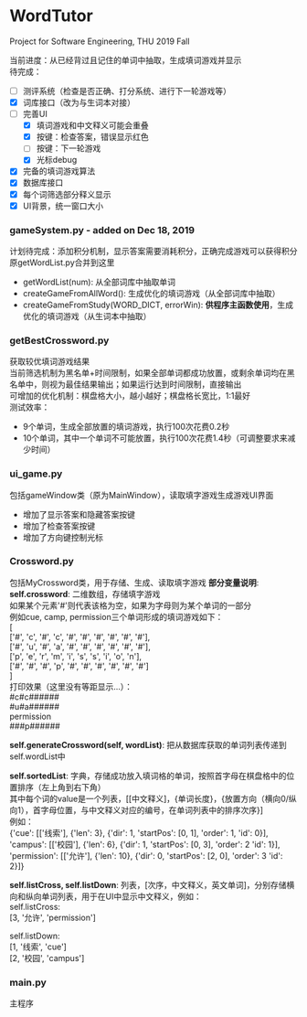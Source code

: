 # WordTutor
Project for Software Engineering, THU 2019 Fall

当前进度：从已经背过且记住的单词中抽取，生成填词游戏并显示  
待完成：
- [ ] 测评系统（检查是否正确、打分系统、进行下一轮游戏等）
- [x] 词库接口（改为与生词本对接）
- [ ] 完善UI  
    - [x] 填词游戏和中文释义可能会重叠  
    - [x] 按键：检查答案，错误显示红色  
    - [ ] 按键：下一轮游戏  
    - [x] 光标debug  
- [x] 完备的填词游戏算法
- [x] 数据库接口
- [x] 每个词筛选部分释义显示
- [x] UI背景，统一窗口大小

### gameSystem.py - added on Dec 18, 2019  
计划待完成：添加积分机制，显示答案需要消耗积分，正确完成游戏可以获得积分
原getWordList.py合并到这里  
- getWordList(num): 从全部词库中抽取单词  
- createGameFromAllWord(): 生成优化的填词游戏（从全部词库中抽取）  
- createGameFromStudy(WORD_DICT, errorWin): **供程序主函数使用**，生成优化的填词游戏（从生词本中抽取）  

### getBestCrossword.py
获取较优填词游戏结果  
当前筛选机制为黑名单+时间限制，如果全部单词都成功放置，或剩余单词均在黑名单中，则视为最佳结果输出；如果运行达到时间限制，直接输出  
可增加的优化机制：棋盘格大小，越小越好；棋盘格长宽比，1:1最好  
测试效率：  
- 9个单词，生成全部放置的填词游戏，执行100次花费0.2秒  
- 10个单词，其中一个单词不可能放置，执行100次花费1.4秒（可调整要求来减少时间）  

### ui_game.py
包括gameWindow类（原为MainWindow），读取填字游戏生成游戏UI界面
- 增加了显示答案和隐藏答案按键
- 增加了检查答案按键
- 增加了方向键控制光标

### Crossword.py
包括MyCrossword类，用于存储、生成、读取填字游戏
**部分变量说明**:
**self.crossword**: 二维数组，存储填字游戏  
        如果某个元素'#'则代表该格为空，如果为字母则为某个单词的一部分  
        例如cue, camp, permission三个单词形成的填词游戏如下：  
            [  
            ['#', 'c', '#', 'c', '#', '#', '#', '#', '#', '#'],  
            ['#', 'u', '#', 'a', '#', '#', '#', '#', '#', '#'],  
            ['p', 'e', 'r', 'm', 'i', 's', 's', 'i', 'o', 'n'],  
            ['#', '#', '#', 'p', '#', '#', '#', '#', '#', '#']  
            ]  
        打印效果（这里没有等距显示...）：  
            #c#c######  
            #u#a######  
            permission  
            ###p######  

**self.generateCrossword(self, wordList)**: 把从数据库获取的单词列表传递到self.wordList中  

**self.sortedList**: 字典，存储成功放入填词格的单词，按照首字母在棋盘格中的位置排序（左上角到右下角）  
其中每个词的value是一个列表，[[中文释义]，{单词长度}，{放置方向（横向0/纵向1），首字母位置，与中文释义对应的编号，在单词列表中的排序次序}]  
例如：  
{'cue': [['线索'], {'len': 3}, {'dir': 1, 'startPos': [0, 1], 'order': 1, 'id': 0}],    
'campus': [['校园'], {'len': 6}, {'dir': 1, 'startPos': [0, 3], 'order': 2 'id': 1}],  
'permission': [['允许'], {'len': 10}, {'dir': 0, 'startPos': [2, 0], 'order': 3 'id': 2}]}  

**self.listCross, self.listDown**: 列表，[次序，中文释义，英文单词]，分别存储横向和纵向单词列表，用于在UI中显示中文释义，例如：  
self.listCross:  
[3, '允许', 'permission']  

self.listDown:  
[1, '线索', 'cue']  
[2, '校园', 'campus']

### main.py
主程序
